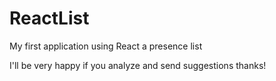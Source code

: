 # ReactList
My first application using React a presence list

I'll be very happy if you analyze and send suggestions thanks!
